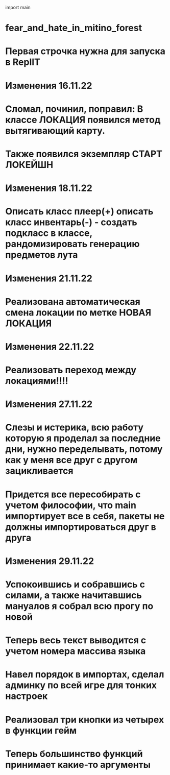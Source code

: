 import main
# fear_and_hate_in_mitino_forest
# Первая строчка нужна для запуска в ReplIT

# Изменения 16.11.22 
# Сломал, починил, поправил: В классе ЛОКАЦИЯ появился метод вытягивающий карту.
# Также появился экземпляр СТАРТ ЛОКЕЙШН

# Изменения 18.11.22
# Описать класс плеер(+) описать класс инвентарь(-) - создать подкласс в классе, рандомизировать генерацию предметов лута

# Изменения 21.11.22
# Реализована автоматическая смена локации по метке НОВАЯ ЛОКАЦИЯ

# Изменения 22.11.22 
# Реализовать переход между локациями!!!!

# Изменения 27.11.22
# Слезы и истерика, всю работу которую я проделал за последние дни, нужно переделывать, потому как у меня все друг с другом зацикливается
# Придется все пересобирать с учетом философии, что main импортирует все в себя, пакеты не должны импортироваться друг в друга

# Изменения 29.11.22
# Успокоившись и собравшись с силами, а также начитавшись мануалов я собрал всю прогу по новой
# Теперь весь текст выводится с учетом номера массива языка
# Навел порядок в импортах, сделал админку по всей игре для тонких настроек
# Реализовал три кнопки из четырех в функции гейм
# Теперь большинство функций принимает какие-то аргументы